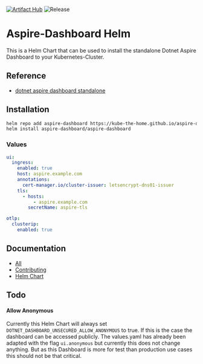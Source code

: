 [![Artifact Hub](https://img.shields.io/endpoint?url=https://artifacthub.io/badge/repository/aspire-dashboard)](https://artifacthub.io/packages/search?repo=aspire-dashboard)
![Release](https://github.com/kube-the-home/aspire-dashboard-helm/actions/workflows/release.yaml/badge.svg)
# Aspire-Dashboard Helm

This is a Helm Chart that can be used to install the standalone Dotnet Aspire Dashboard to your Kubernetes-Cluster.

## Reference
- [dotnet aspire dashboard standalone](https://learn.microsoft.com/en-us/dotnet/aspire/fundamentals/dashboard/standalone?tabs=bash)

## Installation

```sh
helm repo add aspire-dashboard https://kube-the-home.github.io/aspire-dashboard-helm/
helm install aspire-dashboard/aspire-dashboard
```

### Values

```yaml
ui:
  ingress:
    enabled: true
    host: aspire.example.com
    annotations:
      cert-manager.io/cluster-issuer: letsencrypt-dns01-issuer
    tls:
      - hosts:
          - aspire.example.com
        secretName: aspire-tls

otlp:
  clusterip:
    enabled: true

``` 

## Documentation
- [All](https://kube-the-home.github.io/kube-the-home/)
- [Contributing](https://kube-the-home.github.io/kube-the-home/Contribution/)
- [Helm Chart](https://kube-the-home.github.io/kube-the-home/Helm-Charts/aspire-dashboard/)

## Todo

#### Allow Anonymous
Currently this Helm Chart will always set `DOTNET_DASHBOARD_UNSECURED_ALLOW_ANONYMOUS` to true. If this is the case the dashboard can be accessed publicly. The values.yaml has already been adapted with the flag `ui.anonymous` but currently this does not change anything.
But as this Dashboard is more for test than production use cases this should not be that critical.

